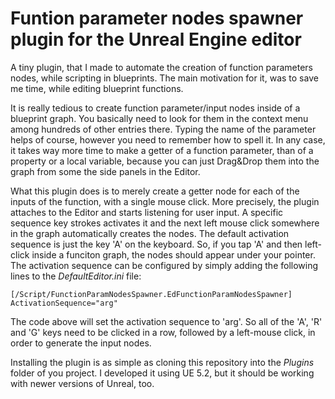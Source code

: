 # Funtion parameter nodes spawner plugin for the Unreal Engine editor

A tiny plugin, that I made to automate the creation of function parameters nodes, while scripting in blueprints.
The main motivation for it, was to save me time, while editing blueprint functions.

It is really tedious to create function parameter/input nodes inside of a blueprint graph.
You basically need to look for them in the context menu among hundreds of other entries there.
Typing the name of the parameter helps of course, however you need to remember how to spell it.
In any case, it takes way more time to make a getter of a function parameter, than of a property or a local variable, because you can just Drag&Drop them into the graph from some the side panels in the Editor.

What this plugin does is to merely create a getter node for each of the inputs of the function, with a single mouse click.
More precisely, the plugin attaches to the Editor and starts listening for user input.
A specific sequence key strokes activates it and the next left mouse click somewhere in the graph automatically creates the nodes.
The default activation sequence is just the key 'A' on the keyboard.
So, if you tap 'A' and then left-click inside a funciton graph, the nodes should appear under your pointer.
The activation sequence can be configured by simply adding the following lines to the _DefaultEditor.ini_ file:

```
[/Script/FunctionParamNodesSpawner.EdFunctionParamNodesSpawner]
ActivationSequence="arg"
```

The code above will set the activation sequence to 'arg'. So all of the 'A', 'R' and 'G' keys need to be clicked in a row, followed by a left-mouse click, in order to generate the input nodes.

Installing the plugin is as simple as cloning this repository into the _Plugins_ folder of you project. I developed it using UE 5.2, but it should be working with newer versions of Unreal, too.
